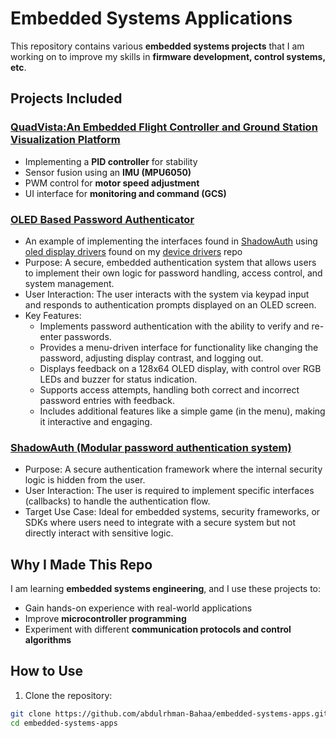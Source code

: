 # Embedded Systems Applications  

This repository contains various **embedded systems projects** that I am working on to improve my skills in **firmware development, control systems, etc**.  

## Projects Included  

### [QuadVista:An Embedded Flight Controller and Ground Station Visualization Platform](uas/)
- Implementing a **PID controller** for stability  
- Sensor fusion using an **IMU (MPU6050)**  
- PWM control for **motor speed adjustment**   
- UI interface for **monitoring and command (GCS)**

### [OLED Based Password Authenticator](oled_based_password_authenticator/)
- An example of implementing the interfaces found in [ShadowAuth](shadow_auth/) using [oled display drivers](https://github.com/Abdulrhman-Bahaa/device-drivers/tree/main/ecual/oled_display) found on my [device drivers](https://github.com/Abdulrhman-Bahaa/device-drivers) repo
- Purpose: A secure, embedded authentication system that allows users to implement their own logic for password handling, access control, and system management.
- User Interaction: The user interacts with the system via keypad input and responds to authentication prompts displayed on an OLED screen.
- Key Features:
    - Implements password authentication with the ability to verify and re-enter passwords.
    - Provides a menu-driven interface for functionality like changing the password, adjusting display contrast, and logging out.
    - Displays feedback on a 128x64 OLED display, with control over RGB LEDs and buzzer for status indication.
    - Supports access attempts, handling both correct and incorrect password entries with feedback.
    - Includes additional features like a simple game (in the menu), making it interactive and engaging.

### [ShadowAuth (Modular password authentication system)](shadow_auth/)
- Purpose: A secure authentication framework where the internal security logic is hidden from the user.
- User Interaction: The user is required to implement specific interfaces (callbacks) to handle the authentication flow.
- Target Use Case: Ideal for embedded systems, security frameworks, or SDKs where users need to integrate with a secure system but not directly interact with sensitive logic.

## Why I Made This Repo  
I am learning **embedded systems engineering**, and I use these projects to:  
- Gain hands-on experience with real-world applications  
- Improve **microcontroller programming**  
-  Experiment with different **communication protocols and control algorithms**  

## How to Use  
1. Clone the repository:  
```bash
git clone https://github.com/abdulrhman-Bahaa/embedded-systems-apps.git
cd embedded-systems-apps
